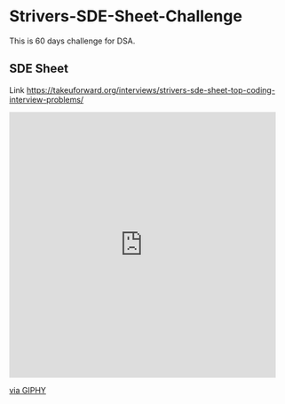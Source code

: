 # Strivers-SDE-Sheet-Challenge
This is 60 days challenge for DSA.
## SDE Sheet 
Link https://takeuforward.org/interviews/strivers-sde-sheet-top-coding-interview-problems/
<iframe src="https://giphy.com/embed/VTtANKl0beDFQRLDTh" width="480" height="480" frameBorder="0" class="giphy-embed" allowFullScreen></iframe><p><a href="https://giphy.com/gifs/thecodingspacerd-code-coding-eatsleepcode-VTtANKl0beDFQRLDTh">via GIPHY</a></p>

